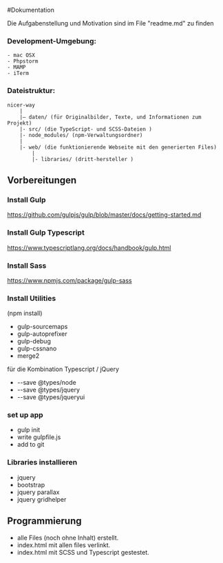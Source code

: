 #Dokumentation

Die Aufgabenstellung und Motivation sind im File "readme.md" zu finden

### Development-Umgebung:
    - mac OSX
    - Phpstorm
    - MAMP
    - iTerm

### Dateistruktur:

    nicer-way
        |
        |– daten/ (für Originalbilder, Texte, und Informationen zum Projekt)        
        |- src/ (die TypeScript- und SCSS-Dateien )
        |- node_modules/ (npm-Verwaltungsordner)
        |
        |- web/ (die funktionierende Webseite mit den generierten Files)
            |
            |- libraries/ (dritt-hersteller )
        
       

## Vorbereitungen

### Install Gulp
https://github.com/gulpjs/gulp/blob/master/docs/getting-started.md

### Install Gulp Typescript 
https://www.typescriptlang.org/docs/handbook/gulp.html

### Install Sass
https://www.npmjs.com/package/gulp-sass

### Install Utilities
(npm install)
- gulp-sourcemaps
- gulp-autoprefixer
- gulp-debug
- gulp-cssnano
- merge2

für die Kombination Typescript / jQuery
- --save @types/node
- --save @types/jquery
- --save @types/jqueryui


### set up app
- gulp init
- write gulpfile.js
- add to git 

### Libraries installieren
- jquery
- bootstrap
- jquery parallax
- jquery gridhelper


## Programmierung

- alle Files (noch ohne Inhalt) erstellt.
- index.html mit allen files verlinkt.
- index.html mit SCSS und Typescript gestestet.





